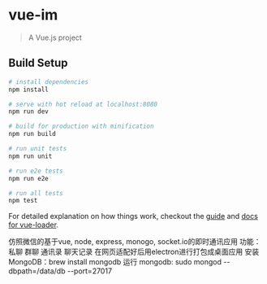 # vue-im

> A Vue.js project

## Build Setup

``` bash
# install dependencies
npm install

# serve with hot reload at localhost:8080
npm run dev

# build for production with minification
npm run build

# run unit tests
npm run unit

# run e2e tests
npm run e2e

# run all tests
npm test
```

For detailed explanation on how things work, checkout the [guide](http://vuejs-templates.github.io/webpack/) and [docs for vue-loader](http://vuejs.github.io/vue-loader).

仿照微信的基于vue, node, express, monogo, socket.io的即时通讯应用
功能：
	私聊
	群聊
	通讯录
	聊天记录
	在网页适配好后用electron进行打包成桌面应用
安装 MongoDB：brew install mongodb
运行 mongodb: sudo mongod --dbpath=/data/db --port=27017
